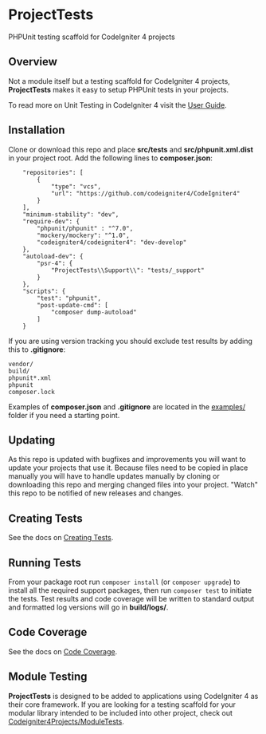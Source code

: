 # ProjectTests

PHPUnit testing scaffold for CodeIgniter 4 projects

## Overview

Not a module itself but a testing scaffold for CodeIgniter 4 projects,
**ProjectTests** makes it easy to setup PHPUnit tests in your projects.

To read more on Unit Testing in CodeIgniter 4 visit the
[User Guide](https://codeigniter4.github.io/userguide/testing/index.html).

## Installation

Clone or download this repo and place **src/tests** and **src/phpunit.xml.dist** in your
project root. Add the following lines to **composer.json**:
```
	"repositories": [
		{
			"type": "vcs",
			"url": "https://github.com/codeigniter4/CodeIgniter4"
		}
	],
	"minimum-stability": "dev",
	"require-dev": {
		"phpunit/phpunit" : "^7.0",
		"mockery/mockery": "^1.0",
		"codeigniter4/codeigniter4": "dev-develop"
	},
	"autoload-dev": {
		"psr-4": {
			"ProjectTests\\Support\\": "tests/_support"
		}
	},
	"scripts": {
		"test": "phpunit",
		"post-update-cmd": [
			"composer dump-autoload"
		]
	}
```

If you are using version tracking you should exclude test results by adding this to
**.gitignore**:
```
vendor/
build/
phpunit*.xml
phpunit
composer.lock
```

Examples of **composer.json** and **.gitignore** are located in the [examples/](examples/)
folder if you need a starting point.

## Updating

As this repo is updated with bugfixes and improvements you will want to update your
projects that use it. Because files need to be copied in place manually you will have to
handle updates manually by cloning or downloading this repo and merging changed files
into your project. "Watch" this repo to be notified of new releases and changes.

## Creating Tests

See the docs on [Creating Tests](docs/CREATING.md).

## Running Tests

From your package root run `composer install` (or `composer upgrade`) to install all the
required support packages, then run `composer test` to initiate the tests. Test results
and code coverage will be written to standard output and formatted log versions will go
in **build/logs/**.

## Code Coverage

See the docs on [Code Coverage](docs/COVERAGE.md).

## Module Testing

**ProjectTests** is designed to be added to applications using CodeIgniter 4 as their core
framework. If you are looking for a testing scaffold for your modular library intended to
be included into other project, check out
[Codeigniter4Projects/ModuleTests](https://github.com/codeigniter4projects/module-tests).
